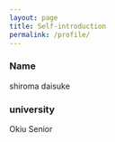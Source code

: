 ```yaml
---
layout: page
title: Self-introduction
permalink: /profile/
---
```

### Name

shiroma daisuke

### university

Okiu Senior


